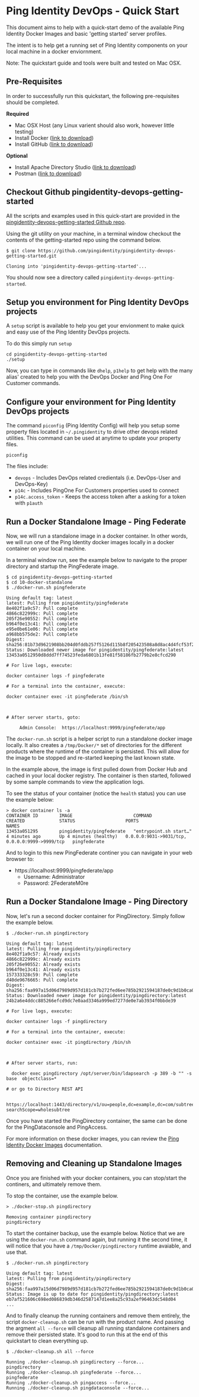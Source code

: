 # Ping Identity DevOps - Quick Start

This document aims to help with a quick-start demo of the available
Ping Identity Docker Images and basic 'getting started' server profiles.

The intent is to help get a running set of Ping Identity components on
your local machine in a docker enviornment.

Note: The quickstart guide and tools were built and tested on Mac OSX.

## Pre-Requisites
In order to successfully run this quickstart, the following pre-requisites
should be completed.

**Required**
* Mac OSX Host (any Linux varient should also work, however little testing)
* Install Docker ([link to download](https://hub.docker.com/editions/community/docker-ce-desktop-mac))
* Install GitHub ([link to download](https://git-scm.com/downloads))

**Optional**
* Install Apache Directory Studio ([link to download](https://directory.apache.org/studio/download/download-macosx.html))
* Postman ([link to download](https://www.getpostman.com/downloads/))

## Checkout Github pingidentity-devops-getting-started
All the scripts and examples used in this quick-start are provided in
the [pingidentity-devops-getting-started Github repo](https://github.com/pingidentity/pingidentity-devops-getting-started.git).

Using the git utility on your machine, in a terminal window checkout the 
contents of the getting-started repo using the command below.

```
$ git clone https://github.com/pingidentity/pingidentity-devops-getting-started.git

Cloning into 'pingidentity-devops-getting-started'...
```

You should now see a directory called ``pingidentity-devops-getting-started``.

## Setup you environment for Ping Identity DevOps projects
A ``setup`` script is available to help you get your envionment to make quick and
easy use of the Ping Identity DevOps projects.

To do this simply run ``setup``

```
cd pingidentity-devops-getting-started
./setup
```

Now, you can type in commands like ``dhelp``, ``p1help`` to get help with the many alias'
created to help you with the DevOps Docker and Ping One For Customer commands.

## Configure your environment for Ping Identity DevOps projects
The command ``piconfig`` (Ping Identity Config) will help you setup some 
property files located in ``~/.pingidentity`` to drive other devops related
utilities.  This command can be used at anytime to update your property files.

```
piconfig
```

The files include:

* ``devops`` - Includes DevOps related credientals (i.e. DevOps-User and DevOps-Key)
* ``p14c`` - Includes PingOne For Customers properties used to connect
* ``p14c.access_token`` - Keeps the access token after a asking for a token with ``p1auth``

## Run a Docker Standalone Image - Ping Federate
Now, we will run a standalone image in a docker container.  In other words, 
we will run one of the Ping Identity docker images locally in a docker
container on your local machine.

In a terminal window run, see the example below to navigate to the proper
directory and startup the PingFederate image.

```
$ cd pingidentity-devops-getting-started
$ cd 10-docker-standalone
$ ./docker-run.sh pingfederate

Using default tag: latest
latest: Pulling from pingidentity/pingfederate
8e402f1a9c57: Pull complete
4866c822999c: Pull complete
205f26e90552: Pull complete
b964f0e13c41: Pull complete
e95e0be61e06: Pull complete
a968bb575de2: Pull complete
Digest: sha256:81b73d9621908bb204d0fddb257f5126d115b8f205423508a8d8ac4d4fcf53f2
Status: Downloaded newer image for pingidentity/pingfederate:latest
13453a0512950d8ddd7ff74523feda6801b13fe81f58186fb2779b2e8cfcd290

# For live logs, execute:

docker container logs -f pingfederate

# For a terminal into the container, execute:

docker container exec -it pingfederate /bin/sh



# After server starts, goto:

     Admin Console:  https://localhost:9999/pingfederate/app

```

The ``docker-run.sh`` script is a helper script to run a standalone
docker image locally.  It also creates a ``/tmp/Docker/*`` set of 
directories for the different products where the runtime of the 
container is persisted.  This will allow for the image to be 
stopped and re-started keeping the last known state.

In the example above, the image is first pulled down from Docker Hub
and cached in your local docker registry.  The container is then started, 
followed by some sample commands to view the application logs.

To see the status of your container (notice the ``health`` status) you can use the example below:

```
> docker container ls -a
CONTAINER ID        IMAGE                       COMMAND                  CREATED             STATUS                   PORTS                                            NAMES
13453a051295        pingidentity/pingfederate   "entrypoint.sh start…"   4 minutes ago       Up 4 minutes (healthy)   0.0.0.0:9031->9031/tcp, 0.0.0.0:9999->9999/tcp   pingfederate
```

And to login to this new PingFederate continer you can navigate in your web browser to:

* https://localhost:9999/pingfederate/app
  * Username: Administrator
  * Password: 2FederateM0re

##  Run a Docker Standalone Image - Ping Directory
Now, let's run a second docker container for PingDirectory.  Simply
follow the example below.

```
$ ./docker-run.sh pingdirectory

Using default tag: latest
latest: Pulling from pingidentity/pingdirectory
8e402f1a9c57: Already exists
4866c822999c: Already exists
205f26e90552: Already exists
b964f0e13c41: Already exists
157333328c59: Pull complete
d40de9676665: Pull complete
Digest: sha256:faa997a15d06d7989d957d181cb7b272fed6ee785b2921594187de0c9d1b0ca0
Status: Downloaded newer image for pingidentity/pingdirectory:latest
24b2a6e4ddcc885266efcd9dc7e0aad3346a999ed7277de0e7ab3934f0bbde39

# For live logs, execute:

docker container logs -f pingdirectory

# For a terminal into the container, execute:

docker container exec -it pingdirectory /bin/sh



# After server starts, run:

  docker exec pingdirectory /opt/server/bin/ldapsearch -p 389 -b "" -s base  objectclass=*

# or go to Directory REST API

  https://localhost:1443/directory/v1/ou=people,dc=example,dc=com/subtree?searchScope=wholesubtree
```

Once you have started the PingDirectory container, the same can be done
for the PingDataconsole and PingAccess.

For more information on these docker images, you can review the 
[Ping Identity Docker Images](../docker-builds/README.md) documentation.

## Removing and Cleaning up Standalone Images
Once you are finished with your docker containers, you can stop/start
the continers, and ultimately remove them.

To stop the container, use the example below.

```
> ./docker-stop.sh pingdirectory

Removing container pingdirectory
pingdirectory
```

To start the container backup, use the example below.  Notice that we
are using the ``docker-run.sh`` command again, but running it the second
time, it will notice that you have a ``/tmp/Docker/pingdirectory`` runtime
avaiable, and use that.

```
$ ./docker-run.sh pingdirectory

Using default tag: latest
latest: Pulling from pingidentity/pingdirectory
Digest: sha256:faa997a15d06d7989d957d181cb7b272fed6ee785b2921594187de0c9d1b0ca0
Status: Image is up to date for pingidentity/pingdirectory:latest
eb7af521606c698ed086839db346d2587147d1ee8a25c93a2ef96463dc548d04
...
```

And to finally cleanup the running containers and remove them entirely,
the script ``docker-cleanup.sh`` can be run with the product name.  And
passing the argment ``all --force`` will cleanup all running standalone
containers and remove their persisted state.  It's good to run this at 
the end of this quickstart to clean everything up.

```
$ ./docker-cleanup.sh all --force

Running ./docker-cleanup.sh pingdirectory --force...
pingdirectory
Running ./docker-cleanup.sh pingfederate --force...
pingfederate
Running ./docker-cleanup.sh pingaccess --force...
Running ./docker-cleanup.sh pingdataconsole --force...
```
